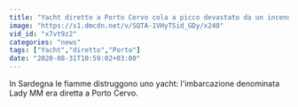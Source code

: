 ```yaml
---
title: "Yacht diretto a Porto Cervo cola a picco devastato da un incendio: 17 persone salvate"
image: "https://s1.dmcdn.net/v/SQTA-1VHyTSid_GDy/x240"
vid_id: "x7vt9z2"
categories: "news"
tags: ["Yacht","diretto","Porto"]
date: "2020-08-31T10:59:02+03:00"
---
```

In Sardegna le fiamme distruggono uno yacht: l'imbarcazione denominata Lady MM era diretta a Porto Cervo.   <br>
